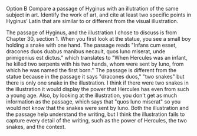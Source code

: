 Option B
Compare a passage of Hyginus with an illutration of the same subject in art. Identify the work of art, and cite at least two specific points in Hyginus’ Latin that are similar to or different from the visual illustration.

The passage of Hyginus, and the illustration I chose to discuss is from Chapter 30, section 1. When you first look at the statue, you see a small boy holding a snake with one hand. The passage reads "Infans cum esset, dracones duos duabus manibus necauit, quos Iuno miserat, unde primigenius est dictus." which translates to "When Hercules was an infant, he killed two serpents with his two hands, whom were sent by Iuno, from which he was named the first born." The passage is different from the statue because in the passage it says "dracones duos," "two snakes" but there is only one snake in the illustration. I think if there were two snakes in the illustration it would display the power that Hercules has even from such a young age. Also, by looking at the illustration, you don't get as much information as the passage, which says that "quos Iuno miserat" so you would not know that the snakes were sent by Iuno. Both the illustration and the passage help understand the writing, but I think the illustration fails to capture every detail of the writing, such as the power of Hercules, the two snakes, and the context.
